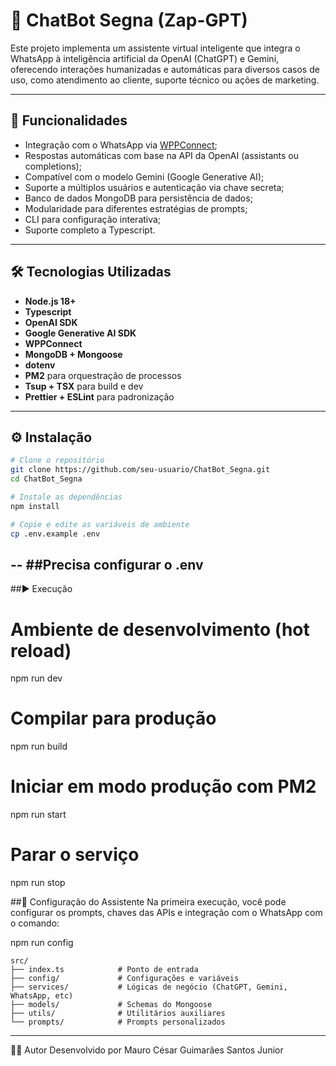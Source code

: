 # 🤖 ChatBot Segna (Zap-GPT)

Este projeto implementa um assistente virtual inteligente que integra o WhatsApp à inteligência artificial da OpenAI (ChatGPT) e Gemini, oferecendo interações humanizadas e automáticas para diversos casos de uso, como atendimento ao cliente, suporte técnico ou ações de marketing.

---

## 🚀 Funcionalidades

- Integração com o WhatsApp via [WPPConnect](https://github.com/wppconnect-team/wppconnect);
- Respostas automáticas com base na API da OpenAI (assistants ou completions);
- Compatível com o modelo Gemini (Google Generative AI);
- Suporte a múltiplos usuários e autenticação via chave secreta;
- Banco de dados MongoDB para persistência de dados;
- Modularidade para diferentes estratégias de prompts;
- CLI para configuração interativa;
- Suporte completo a Typescript.

---

## 🛠️ Tecnologias Utilizadas

- **Node.js 18+**
- **Typescript**
- **OpenAI SDK**
- **Google Generative AI SDK**
- **WPPConnect**
- **MongoDB + Mongoose**
- **dotenv**
- **PM2** para orquestração de processos
- **Tsup + TSX** para build e dev
- **Prettier + ESLint** para padronização

---

## ⚙️ Instalação

```bash
# Clone o repositório
git clone https://github.com/seu-usuario/ChatBot_Segna.git
cd ChatBot_Segna

# Instale as dependências
npm install

# Copie e edite as variáveis de ambiente
cp .env.example .env
```
--
##Precisa configurar o .env
--
##▶️ Execução

# Ambiente de desenvolvimento (hot reload)
npm run dev

# Compilar para produção
npm run build

# Iniciar em modo produção com PM2
npm run start

# Parar o serviço
npm run stop

##🧠 Configuração do Assistente
Na primeira execução, você pode configurar os prompts, chaves das APIs e integração com o WhatsApp com o comando:

npm run config

```
src/
├── index.ts            # Ponto de entrada
├── config/             # Configurações e variáveis
├── services/           # Lógicas de negócio (ChatGPT, Gemini, WhatsApp, etc)
├── models/             # Schemas do Mongoose
├── utils/              # Utilitários auxiliares
└── prompts/            # Prompts personalizados
```
---

👨‍💻 Autor
Desenvolvido por Mauro César Guimarães Santos Junior
